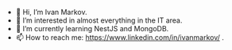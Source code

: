 - 👋 Hi, I’m Ivan Markov.
- 👀 I’m interested in almost everything in the IT area.
- 🌱 I’m currently learning NestJS and MongoDB.
- 📫 How to reach me: https://www.linkedin.com/in/ivanmarkov/ .
